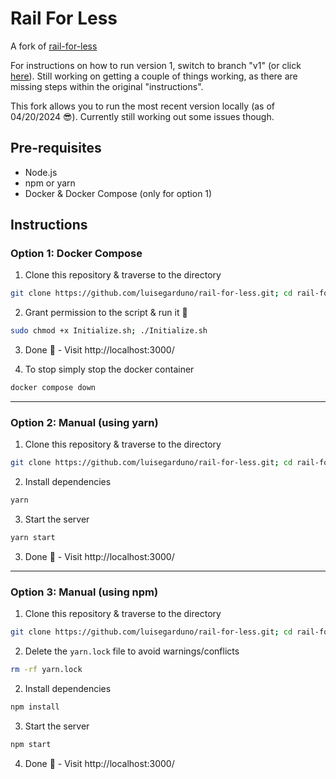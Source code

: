 # Rail For Less

A fork of [rail-for-less](https://github.com/tikkisean/rail-for-less)

For instructions on how to run version 1, switch to branch "v1" (or click [here](https://github.com/luisegarduno/rail-for-less/tree/v1)). Still working on getting a couple of things working, as there are missing steps within the original "instructions".

This fork allows you to run the most recent version locally (as of 04/20/2024 😎). Currently still working out some issues though.

## Pre-requisites

* Node.js
* npm or yarn
* Docker & Docker Compose (only for option 1)

## Instructions

### Option 1: Docker Compose

1. Clone this repository & traverse to the directory
```bash
git clone https://github.com/luisegarduno/rail-for-less.git; cd rail-for-less
```

2. Grant permission to the script & run it :slightly_smiling_face:
```bash
sudo chmod +x Initialize.sh; ./Initialize.sh
```

3. Done 🎉 - Visit http://localhost:3000/


4. To stop simply stop the docker container
```bash
docker compose down
```

---------------------------------

### Option 2: Manual (using yarn)

1. Clone this repository & traverse to the directory
```bash
git clone https://github.com/luisegarduno/rail-for-less.git; cd rail-for-less/frontend
```

2. Install dependencies
```bash
yarn
```

3. Start the server
```bash
yarn start
```

3. Done 🎉 - Visit http://localhost:3000/

--------------------------------------

### Option 3: Manual (using npm)

1. Clone this repository & traverse to the directory
```bash
git clone https://github.com/luisegarduno/rail-for-less.git; cd rail-for-less/frontend
```

2. Delete the `yarn.lock` file to avoid warnings/conflicts
```bash
rm -rf yarn.lock
```

2. Install dependencies
```bash
npm install
```

3. Start the server
```bash
npm start
```

4. Done 🎉 - Visit http://localhost:3000/
